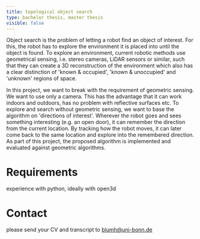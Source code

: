 ```yaml
---
title: topological object search
type: bachelor thesis, master thesis
visible: false
---
```

Object search is the problem of letting a robot find an object of interest. For this, the robot has to explore the environment it is placed into until the object is found. To explore an environment, current robotic methods use geometrical sensing, i.e. stereo cameras, LiDAR sensors or similar, such that they can create a 3D reconstruction of the environment which also has a clear distinction of 'known & occupied', 'known & unoccupied' and 'unknown' regions of space.

In this project, we want to break with the requirement of geometric sensing. We want to use only a camera. This has the advantage that it can work indoors and outdoors, has no problem with reflective surfaces etc. To explore and search without geometric sensing, we want to base the algorithm on 'directions of interest'. Wherever the robot goes and sees something interesting (e.g. an open door), it can remember the direction from the current location. By tracking how the robot moves, it can later come back to the same location and explore into the remembered direction. As part of this project, the proposed algorithm is implemented and evaluated against geometric algorithms.

# Requirements

experience with python, ideally with open3d

# Contact

please send your CV and transcript to [blumh@uni-bonn.de](mailto:blumh@uni-bonn.de)